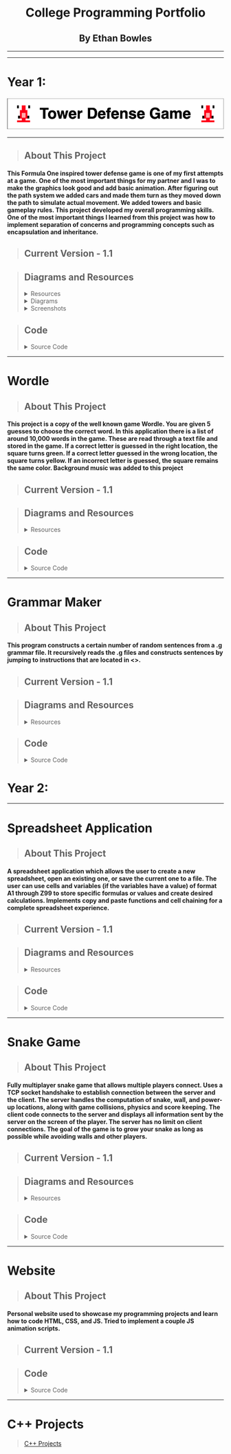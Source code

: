 <h1 align="center">College Programming Portfolio</h1>
<h2 align="center">By Ethan Bowles</h2>

___
___
# Year 1:
<p align="center">
  <img src="TowerDefense/TowerDefenseLogo.drawio.png" />
</p>


___
>## About This Project
#### This Formula One inspired tower defense game is one of my first attempts at a game. One of the most important things for my partner and I was to make the graphics look good and add basic animation. After figuring out the path system we added cars and made them turn as they moved down the path to simulate actual movement. We added towers and basic gameplay rules. This project developed my overall programming skills. One of the most important things I learned from this project was how to implement separation of concerns and programming concepts such as encapsulation and inheritance.

>## Current Version - 1.1

>## Diagrams and Resources
><details>
><summary>Resources</summary>
>  
>><details>
>><summary>GameOver.png</summary>
>>
>>  &nbsp;&nbsp;&nbsp;&nbsp;&nbsp;&nbsp; ![Alt text](TowerDefense/resources/GameOver.png)
>>  
>></details>
>><details>
>><summary>HaasCar.png</summary>
>>
>>  &nbsp;&nbsp;&nbsp;&nbsp;&nbsp;&nbsp; ![Alt text](TowerDefense/resources/HaasCar.png)
>>  
>></details>
>><details>
>><summary>HaasTruck.png</summary>
>>
>>  &nbsp;&nbsp;&nbsp;&nbsp;&nbsp;&nbsp; ![Alt text](TowerDefense/resources/HaasTruck.png)
>>  
>></details>
>><details>
>><summary>MenuOverlay.png</summary>
>>
>>  &nbsp;&nbsp;&nbsp;&nbsp;&nbsp;&nbsp; ![Alt text](TowerDefense/resources/MenuOverlay.png)
>>  
>></details>
>><details>
>><summary>OilBarrel.png</summary>
>>
>>  &nbsp;&nbsp;&nbsp;&nbsp;&nbsp;&nbsp; ![Alt text](TowerDefense/resources/OilBarrel.png)
>>  
>></details>
>><details>
>><summary>path_2.png</summary>
>>
>>  &nbsp;&nbsp;&nbsp;&nbsp;&nbsp;&nbsp; ![Alt text](TowerDefense/resources/path_2.jpg)
>>  
>></details>
>><details>
>><summary>WaterBottle.png</summary>
>>
>>  &nbsp;&nbsp;&nbsp;&nbsp;&nbsp;&nbsp; ![Alt text](TowerDefense/resources/WaterBottle.png)
>>  
>></details>
>
>  [View All Resources](TowerDefense/TowerDefense/resources) 
>
></details>
><details>
><summary>Diagrams</summary>
>  
>><details>
>><summary>UML Diagram</summary>
>>
>>  &nbsp;&nbsp;&nbsp;&nbsp;&nbsp;&nbsp; ![Alt text](TowerDefense/resources/TowerDefense.umlcd.png)
>>  
>></details>
> 
></details>
><details/>
><summary>Screenshots</summary>
>
>><details>
>><summary>Game Screen</summary>
>>
>>  &nbsp;&nbsp;&nbsp;&nbsp;&nbsp;&nbsp; ![Alt text](TowerDefense/MISC/GameSC1.png)
>>  
>></details>
>><details>
>><summary>End Game Screen</summary>
>>
>>  &nbsp;&nbsp;&nbsp;&nbsp;&nbsp;&nbsp; ![Alt text](TowerDefense/resources/GameOver.png)
>>  
>></details>
> 
></details>


>## Code
><details>
><summary>Source Code</summary>
>  
>  - [Animatable.java](TowerDefense/src/Animatable.java)
>  - [Enemy.java](TowerDefense/src/Enemy.java)
>  - [EnemyHaasCar.java](TowerDefense/src/EnemyHaasCar.java)
>  - [EnemyHaasTruck.java](TowerDefense/src/EnemyHaasTruck.java)
>  - [GameControl.java](TowerDefense/src/GameControl.java)
>  - [GameOver.java](TowerDefense/src/GameOver.java)
>  - [GameState.java](TowerDefense/src/GameState.java)
>  - [GameView.java](TowerDefense/src/GameView.java)
>  - [Menu.java](TowerDefense/src/Menu.java)
>  - [Path.java](TowerDefense/src/Path.java)
>  - [ResourceLoader.java](TowerDefense/src/ResourceLoader.java)
>  - [TowerDefense.java](TowerDefense/src/TowerDefense.java)
>  - [TowerMenuOil.java](TowerDefense/src/TowerMenuOil.java)
>  - [TowerMenuWater.java](TowerDefense/src/TowerMenuWater.java) 
>  - [TowerOil.java](TowerDefense/src/TowerOil.java)
>  - [TowerOilMoving.java](TowerDefense/src/TowerOilMoving.java)
>  - [TowerWater.java](TowerDefense/src/TowerWater.java)
>  - [TowerWaterMoving.java](TowerDefense/src/TowerWaterMoving.java) 
>
>  [View All Code](TowerDefense/src) 
>  
></details>

___

# Wordle
>## About This Project
#### This project is a copy of the well known game Wordle. You are given 5 guesses to choose the correct word. In this application there is a list of around 10,000 words in the game. These are read through a text file and stored in the game. If a correct letter is guessed in the right location, the square turns green. If a correct letter guessed in the wrong location, the square turns yellow. If an incorrect letter is guessed, the square remains the same color. Background music was added to this project

>## Current Version - 1.1

>## Diagrams and Resources
><details>
><summary>Resources</summary>
>  
>><details>
>><summary>WordleGamePic.png</summary>
>>
>>  &nbsp;&nbsp;&nbsp;&nbsp;&nbsp;&nbsp; ![Alt text](wordle/images/WordleGamePic.PNG)
>>  
>></details>
>><details>
>><summary>WordleWinScreen.png</summary>
>>
>>  &nbsp;&nbsp;&nbsp;&nbsp;&nbsp;&nbsp; ![Alt text](wordle/images/WordleWinScreen.PNG)
>>  
>></details>
>> 
>> [Answers.txt](wordle/Answers.txt) 
>
></details>

>## Code
><details>
><summary>Source Code</summary>
>  
>  - [Box.java](wordle/Box.java) 
>  - [MusicPlayer.java](wordle/MusicPlayer.java) 
>  - [Wordle.java](wordle/Wordle.java) 
>  - [WordlePanel.java](wordle/WordlePanel.java) 
>
>  [View All Code](wordle) 
>  
></details>


___

# Grammar Maker
>## About This Project
#### This program constructs a certain number of random sentences from a .g grammar file. It recursively reads the .g files and constructs sentences by jumping to instructions that are located in <>.

>## Current Version - 1.1

>## Diagrams and Resources
><details>
><summary>Resources</summary>
>  
>> [poetic_sentence.g](grammarProject/poetic_sentence.g) 
>
></details>


>## Code
><details>
><summary>Source Code</summary>
>  
>  - [FileReader.java](grammarProject/FileReader.java) 
>  - [RandomPhraseGenerator.java](grammarProject/RandomPhraseGenerator.java) 
>
>  [View All Code](grammarProject) 
>  
></details>


# Year 2:
___

# Spreadsheet Application
>## About This Project
#### A spreadsheet application which allows the user to create a new spreadsheet, open an existing one, or save the current one to a file. The user can use cells and variables (if the variables have a value) of format A1 through Z99 to store specific formulas or values and create desired calculations. Implements copy and paste functions and cell chaining for a complete spreadsheet experience.


>## Current Version - 1.1

>## Diagrams and Resources
><details>
><summary>Resources</summary>
>  
>><details>
>><summary>SpreadsheetPic1.png</summary>
>>
>>  &nbsp;&nbsp;&nbsp;&nbsp;&nbsp;&nbsp; ![Alt text](spreadsheetApp/SpreadsheetPic1.PNG)
>>  
>></details>
>> 
>> [README W More Details](spreadsheetApp/README.md) 
>
></details>

>## Code
><details>
><summary>Source Code</summary>
>  
>  - [DependencyGraph.cs](spreadsheetApp/spreadsheet/DependencyGraph.cs) 
>  - [Formula.cs](spreadsheetApp/spreadsheet/Formula.cs) 
>  - [Spreadsheet.cs](spreadsheetApp/spreadsheet//Spreadsheet.cs) 
>  - [MAUI](spreadsheetApp/MAUI%Program) 
>
>  [View All Code](spreadsheetApp) 
>  
></details>

___

# Snake Game
>## About This Project
#### Fully multiplayer snake game that allows multiple players connect. Uses a TCP socket handshake to establish connection between the server and the client. The server handles the computation of snake, wall, and power-up locations, along with game collisions, physics and score keeping. The client code connects to the server and displays all information sent by the server on the screen of the player. The server has no limit on client connections. The goal of the game is to grow your snake as long as possible while avoiding walls and other players.


>## Current Version - 1.1

>## Diagrams and Resources
><details>
><summary>Resources</summary>
>  
>><details>
>><summary>InGame.png</summary>
>>
>>  &nbsp;&nbsp;&nbsp;&nbsp;&nbsp;&nbsp; ![Alt text](SnakeGame/Images/SnakeGamePic1.PNG)
>>  
>></details>
>><details>
>><summary>Client.png</summary>
>>
>>  &nbsp;&nbsp;&nbsp;&nbsp;&nbsp;&nbsp; ![Alt text](SnakeGame/Images/SnakeGamePic2.PNG)
>>  
>></details>
>><details>
>><summary>Server.png</summary>
>>
>>  &nbsp;&nbsp;&nbsp;&nbsp;&nbsp;&nbsp; ![Alt text](SnakeGame/Images/SnakeGamePic3.PNG)
>>  
>></details>
>> 
>> [README W More Details](SnakeGame/README.md) 
>
></details>

>## Code
><details>
><summary>Source Code</summary>
>  
>  - [Model](SnakeGame/Model) 
>  - [Server](SnakeGame/Server) 
>  - [ServerController](SnakeGame/ServerController) 
>  - [SnakeClient](SnakeGame/SnakeClient) 
>  - [Vector2D](SnakeGame/Vector2D) 
>
>  [View All Code](SnakeGame) 
>  
></details>

___

# Website
>## About This Project
#### Personal website used to showcase my programming projects and learn how to code HTML, CSS, and JS. Tried to implement a couple JS animation scripts.


>## Current Version - 1.1

>## Code
><details>
><summary>Source Code</summary>
>  
>  - [index.html](spreadsheetApp/spreadsheet/DependencyGraph.cs) 
>  - [style.css](spreadsheetApp/spreadsheet/Formula.cs) 
>  - [scripts.js](spreadsheetApp/spreadsheet//Spreadsheet.cs) 
>
>  [View All Code](spreadsheetApp) 
>  
></details>
___

# C++ Projects
>[C++ Projects](C++_Projects) 
